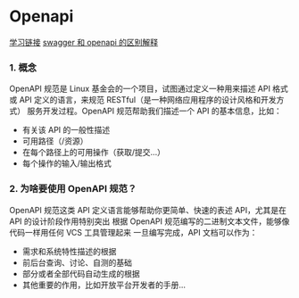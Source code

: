 # Openapi

[学习链接](https://huangwenchao.gitbooks.io/swagger/content/)
[swagger 和 openapi 的区别解释](https://blog.csdn.net/fanzhongcang/article/details/102695534)

### 1. 概念

OpenAPI 规范是 Linux 基金会的一个项目，试图通过定义一种用来描述 API 格式或 API 定义的语言，来规范 RESTful（是一种网络应用程序的设计风格和开发方式） 服务开发过程。OpenAPI 规范帮助我们描述一个 API 的基本信息，比如：

- 有关该 API 的一般性描述
- 可用路径（/资源）
- 在每个路径上的可用操作（获取/提交...）
- 每个操作的输入/输出格式

### 2. 为啥要使用 OpenAPI 规范？

OpenAPI 规范这类 API 定义语言能够帮助你更简单、快速的表述 API，尤其是在 API 的设计阶段作用特别突出
根据 OpenAPI 规范编写的二进制文本文件，能够像代码一样用任何 VCS 工具管理起来
一旦编写完成，API 文档可以作为：

- 需求和系统特性描述的根据
- 前后台查询、讨论、自测的基础
- 部分或者全部代码自动生成的根据
- 其他重要的作用，比如开放平台开发者的手册...
